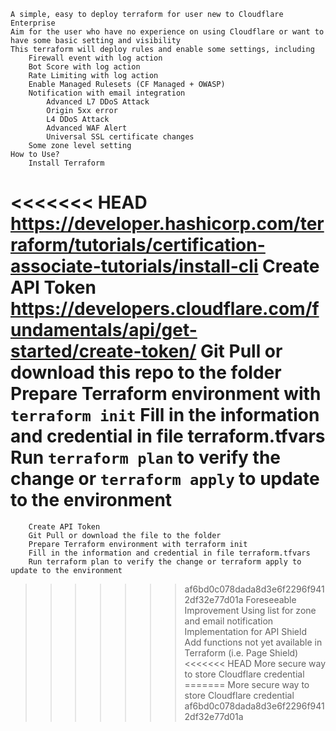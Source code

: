 	A simple, easy to deploy terraform for user new to Cloudflare Enterprise
	Aim for the user who have no experience on using Cloudflare or want to have some basic setting and visibility
	This terraform will deploy rules and enable some settings, including
		Firewall event with log action
		Bot Score with log action
		Rate Limiting with log action
		Enable Managed Rulesets (CF Managed + OWASP)
		Notification with email integration
			Advanced L7 DDoS Attack
			Origin 5xx error
			L4 DDoS Attack
			Advanced WAF Alert
			Universal SSL certificate changes
		Some zone level setting
	How to Use?
		Install Terraform
<<<<<<< HEAD
        https://developer.hashicorp.com/terraform/tutorials/certification-associate-tutorials/install-cli
		Create API Token
        https://developers.cloudflare.com/fundamentals/api/get-started/create-token/
		Git Pull or download this repo to the folder
		Prepare Terraform environment with `terraform init`
		Fill in the information and credential in file terraform.tfvars
		Run `terraform plan` to verify the change or `terraform apply` to update to the environment
=======
		Create API Token
		Git Pull or download the file to the folder
		Prepare Terraform environment with terraform init
		Fill in the information and credential in file terraform.tfvars
		Run terraform plan to verify the change or terraform apply to update to the environment
>>>>>>> af6bd0c078dada8d3e6f2296f9412df32e77d01a
	Foreseeable Improvement
		Using list for zone and email notification
		Implementation for API Shield
		Add functions not yet available in Terraform (i.e. Page Shield)
<<<<<<< HEAD
		More secure way to store Cloudflare credential
=======
		More secure way to store Cloudflare credential
>>>>>>> af6bd0c078dada8d3e6f2296f9412df32e77d01a
